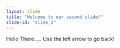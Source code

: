 ```yaml
---
layout: slide
title: "Welcome to our second slide!"
slide-id: "slide_2"
---
```

Hello There.....
Use the left arrow to go back!
